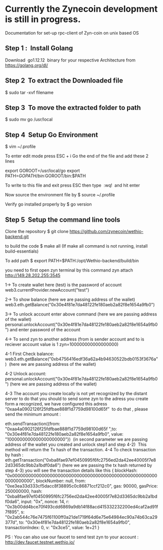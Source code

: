 # Currently the Zynecoin development is still in progress. #


Documentation for set-up rpc-client of Zyn-coin on unix based OS

## Step 1 : ​ Install Golang ##

Download​ ​ go1.12.12​ ​ binary for your respective Architecture from
https://golang.org/dl/

## Step 2​ ​ To extract the Downloaded file ##
$ sudo tar -xvf filename

## Step 3 ​ To move the extracted folder to path ##
$ sudo mv go /usr/local

## Step 4 ​ Setup Go Environment ##
$ vim ~/.profile

To enter edit mode press
ESC + i
Go the end of the file and add these 2 lines

export GOROOT=/usr/local/go
export PATH=$GOPATH/bin:$GOROOT/bin:$PATH

To write to this file and exit press
ESC
then type ​ :wq! ​ and hit enter

Now source the environment file by
$ source ~/.profile

Verify go installed properly by
$ go version

## Step 5​ ​ Setup the command line tools ##
Clone the repository
$ git clone https://github.com/zynecoin/wethio-backend.git

to build the code
$ make all
(If make all command is not running, install build-essentials)

To add path
$ export PATH=$PATH:/opt/Wethio-backend/build/bin

you need to first open zyn terminal by this command
zyn attach http://149.28.202.255:3545

1-> To create wallet here (test) is the password of account
web3.currentProvider.newAccount("test")

2-> To show balance​ (here we are passing address of the wallet)
web3.eth.getBalance("0x30e4f81e7da48122fe180aeb2a82f8e1654a9fb0")

3-> To unlock account enter above command​ (here we are passing address of the wallet)
personal.unlockAccount("0x30e4f81e7da48122fe180aeb2a82f8e1654a9fb0")
and enter password of the account

4-> To send zyn to another address​ (from is sender account and to is reciever account value is 1 zyn=100000000000000000)

4-1 First Check balance:
web3.eth.getBalance("0xb4756416edf36a62a4b94630522bdb0153f3676a") ​ (here we are passing address of
the wallet)

4-2 Unlock account:
personal.unlockAccount("0x30e4f81e7da48122fe180aeb2a82f8e1654a9fb0") ​ (here we are passing address of
the wallet)

4-3 The account you create locally is not yet recognized by the distant server to do that you
should to send some zyn to the adress you create form a recognized, we have configured this adress
“0xaa4a0902126f25fdfbae888f1d7759d98100d65f” ​ to do that , please send the minimum amount :

eth.sendTransaction({from: "0xaa4a0902126f25fdfbae888f1d7759d98100d65f
",to: "0x30e4f81e7da48122fe180aeb2a82f8e1654a9fb0", value: "1000000000000000000000"}) ​ (in
second parameter we are passing address of the wallet you created and unlock step1 and step 4-2) ​ This method will return the
Tx hash of the transaction.
4-4 To check transaction by hash :
eth.getTransaction("0xba8fae97ef0450995f6fc2756ed2da42ee40005f7e82d3365dc9bb2a1bdf0da6")
(here we are passing the tx hash returned by step 4-3)
you will see the transaction details like this
{
blockHash:
"0x0000000000000000000000000000000000000000000000000000000000000000",
blockNumber: null,
from: "0xe3ea33d333cf5dacc8f38895c0c86871ccf212c0",
gas: 90000,
gasPrice: 250000000,
hash: "0xba8fae97ef0450995f6fc2756ed2da42ee40005f7e82d3365dc9bb2a1bdf0da6",
input: "0x",
nonce: 14,
r: "0x3b00dd4bce70f493cdd6869a9db14f88acd415332232200ed4caf2ad91f7f895",
s: "0x2ab544c76e7475f61100ff0a21de1719f64d6e75e64984ec90a74b63ca29377d",
to: "0x30e4f81e7da48122fe180aeb2a82f8e1654a9fb0",
transactionIndex: 0,
v: "0x3ce5",
value: 1e+21
}

PS : You can also use our faucet to send test zyn to your account :
http://dev.faucet.testnet.wethio.io/